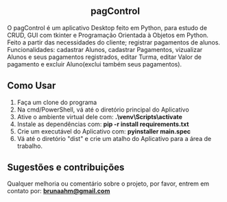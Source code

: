 <h2><center>pagControl</center></h2>

O pagControl é um aplicativo Desktop feito em Python, para estudo de CRUD, GUI com tkinter e Programação Orientada à Objetos em Python. Feito a partir das necessidades do cliente; registrar pagamentos de alunos.
<br>Funcionalidades: cadastrar Alunos, cadastrar Pagamentos, vizualizar Alunos e seus pagamentos registrados, editar Turma, editar Valor de pagamento e excluir Aluno(exclui também seus pagamentos).

## Como Usar
<ol>
  <li>Faça um clone do programa</li>
  <li>Na cmd/PowerShell, vá até o diretório principal do Aplicativo</li>
  <li>Ative o ambiente virtual dele com: <strong>.\venv\Scripts\activate</strong></li>
  <li>Instale as dependências com: <strong>pip -r install requirements.txt</strong></li>
  <li>Crie um executável do Aplicativo com: <strong>pyinstaller main.spec</strong></li>
  <li>Vá até o diretório "dist" e crie um atalho do Aplicativo para a área de trabalho.</li>
</ol>

## Sugestões e contribuições
Qualquer melhoria ou comentário sobre o projeto, por favor, entrem em contato por: 
<strong>brunaahm@gmail.com</strong>